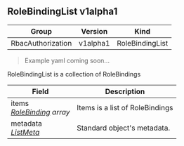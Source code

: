 ## RoleBindingList v1alpha1

Group        | Version     | Kind
------------ | ---------- | -----------
RbacAuthorization | v1alpha1 | RoleBindingList

> Example yaml coming soon...



RoleBindingList is a collection of RoleBindings



Field        | Description
------------ | -----------
items <br /> *[RoleBinding](#rolebinding-v1alpha1) array* | Items is a list of RoleBindings
metadata <br /> *[ListMeta](#listmeta-unversioned)* | Standard object's metadata.

